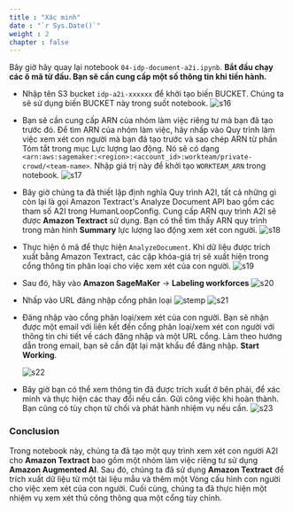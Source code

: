 ```yaml
---
title : "Xác minh"
date : "`r Sys.Date()`"
weight : 2
chapter : false
---
```

Bây giờ hãy quay lại notebook `04-idp-document-a2i.ipynb`. **Bắt đầu chạy các ô mã từ đầu. Bạn sẽ cần cung cấp một số thông tin khi tiến hành.**
- Nhập tên S3 bucket `idp-a2i-xxxxxx` để khởi tạo biến BUCKET. Chúng ta sẽ sử dụng biến BUCKET này trong suốt notebook.
    ![s16](/images/6/s16.png)
- Bạn sẽ cần cung cấp ARN của nhóm làm việc riêng tư mà bạn đã tạo trước đó. Để tìm ARN của nhóm làm việc, hãy nhấp vào Quy trình làm việc xem xét con người mà bạn đã tạo trước và sao chép ARN từ phần Tóm tắt trong mục Lực lượng lao động. Nó sẽ có dạng `<arn:aws:sagemaker:<region>:<account_id>:workteam/private-crowd/<team-name>`. Nhập giá trị này để khởi tạo `WORKTEAM_ARN` trong notebook.
    ![s17](/images/6/s17.png)
- Bây giờ chúng ta đã thiết lập định nghĩa Quy trình A2I, tất cả những gì còn lại là gọi Amazon Textract's Analyze Document API bao gồm các tham số A2I trong HumanLoopConfig. Cung cấp ARN quy trình A2I sẽ được **Amazon Textract** sử dụng. Bạn có thể tìm thấy ARN quy trình trong màn hình **Summary** lực lượng lao động xem xét con người.
    ![s18](/images/6/s18.png)
- Thực hiện ô mã để thực hiện `AnalyzeDocument`. Khi dữ liệu được trích xuất bằng Amazon Textract, các cặp khóa-giá trị sẽ xuất hiện trong cổng thông tin phân loại cho việc xem xét của con người.
    ![s19](/images/6/s19.png)
- Sau đó, hãy vào **Amazon SageMaKer** -> **Labeling workforces**
    ![s20](/images/6/s20.png)
- Nhấp vào URL đăng nhập cổng phân loại
    ![stemp](/images/6/stemp.png)
    ![s21](/images/6/s21.png)
- Đăng nhập vào cổng phân loại/xem xét của con người. Bạn sẽ nhận được một email với liên kết đến cổng phân loại/xem xét con người với thông tin chi tiết về cách đăng nhập và một URL cổng. Làm theo hướng dẫn trong email, bạn sẽ cần đặt lại mật khẩu để đăng nhập. **Start Working**.
    
    ![s22](/images/6/s22.png)
- Bây giờ bạn có thể xem thông tin đã được trích xuất ở bên phải, để xác minh và thực hiện các thay đổi nếu cần. Gửi công việc khi hoàn thành. Bạn cũng có tùy chọn từ chối và phát hành nhiệm vụ nếu cần.
    ![s23](/images/6/s23.png)

### Conclusion
Trong notebook này, chúng ta đã tạo một quy trình xem xét con người A2I cho **Amazon Textract** bao gồm một nhóm làm việc riêng tư sử dụng **Amazon Augmented AI**. Sau đó, chúng ta đã sử dụng **Amazon Textract** để trích xuất dữ liệu từ một tài liệu mẫu và thêm một Vòng cấu hình con người cho việc xem xét của con người. Cuối cùng, chúng ta đã thực hiện một nhiệm vụ xem xét thủ công thông qua một cổng tùy chỉnh.